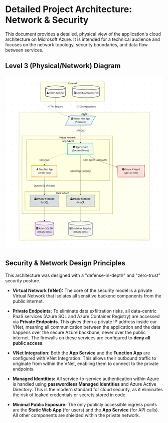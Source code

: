 # Detailed Project Architecture: Network & Security

This document provides a detailed, physical view of the application's cloud architecture on Microsoft Azure. It is intended for a technical audience and focuses on the network topology, security boundaries, and data flow between services.

## Level 3 (Physical/Network) Diagram

![Detailed Physical Architecture](./images/architecture_physical.png)

## Security & Network Design Principles

This architecture was designed with a "defense-in-depth" and "zero-trust" security posture.

-   **Virtual Network (VNet):** The core of the security model is a private Virtual Network that isolates all sensitive backend components from the public internet.

-   **Private Endpoints:** To eliminate data exfiltration risks, all data-centric PaaS services (Azure SQL and Azure Container Registry) are accessed via **Private Endpoints**. This gives them a private IP address inside our VNet, meaning all communication between the application and the data happens over the secure Azure backbone, never over the public internet. The firewalls on these services are configured to **deny all public access**.

-   **VNet Integration:** Both the **App Service** and the **Function App** are configured with VNet Integration. This allows their outbound traffic to originate from within the VNet, enabling them to connect to the private endpoints.

-   **Managed Identities:** All service-to-service authentication within Azure is handled using **passwordless Managed Identities** and Azure Active Directory. This is the modern standard for cloud security, as it eliminates the risk of leaked credentials or secrets stored in code.

-   **Minimal Public Exposure:** The only publicly accessible ingress points are the **Static Web App** (for users) and the **App Service** (for API calls). All other components are shielded within the private network.